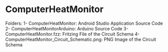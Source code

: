 # ComputerHeatMonitor

Folders:
  1- ComputerHeatMonitor: Android Studio Application Source Code
  2- ComputerHeatMonitorArduino: Arduino Source Code
  3- ComputerHeatMonitor.fzz: Fritzing File of the Circuit Schema
  4- ComputerHeatMonitor_Circuit_Schematic.png: PNG Image of the Circuit Schema
  
